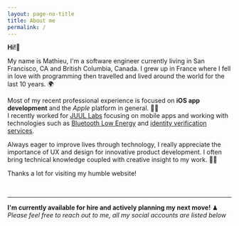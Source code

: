 ```yaml
---
layout: page-no-title
title: About me
permalink: /
---
```


**Hi!👋**

My name is Mathieu, I'm a software engineer currently living in San Francisco, CA and British Columbia, Canada. I grew up in France where I fell in love with programming then travelled and lived around the world for the last 10 years. 🌍

Most of my recent professional experience is focused on **iOS app development** and the *Apple* platform in general. 👨‍💻  
I recently worked for [JUUL Labs](https://www.juul.com/) focusing on mobile apps and working with technologies such as [Bluetooth Low Energy](https://en.wikipedia.org/wiki/Bluetooth_Low_Energy) and [identity verification services](https://en.wikipedia.org/wiki/Identity_verification_service).  

Always eager to improve lives through technology, I really appreciate the importance of UX and design for innovative product development. I often bring technical knowledge coupled with creative insight to my work. 👨‍🎨

Thanks a lot for visiting my humble website!

<br/>

----
**I'm currently available for hire and actively planning my next move!** ♟   
*Please feel free to reach out to me, all my social accounts are listed below*

